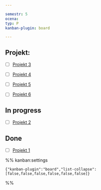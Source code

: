 ```yaml
---

semestr: 5
ocena: 
typ: P
kanban-plugin: board

---
```


## Projekt:

- [ ] [Projekt 3](/Notatki/Semestr%205/Bazy%20danych%202/Projekt/Projekt%203/Projekt%203.md)
- [ ] [Projekt 4](/Notatki/Semestr%205/Bazy%20danych%202/Projekt/Projekt%204/Projekt%204.md)
- [ ] [Projekt 5](/Notatki/Semestr%205/Bazy%20danych%202/Projekt/Projekt%205/Projekt%205.md)
- [ ] [Projekt 6](/Notatki/Semestr%205/Bazy%20danych%202/Projekt/Projekt%206/Projekt%206.md)


## In progress

- [ ] [Projekt 2](/Notatki/Semestr%205/Bazy%20danych%202/Projekt/Projekt%202/Projekt%202.md)


## Done

- [ ] [Projekt 1](/Notatki/Semestr%205/Bazy%20danych%202/Projekt/Projekt%201/Projekt%201.md)




%% kanban:settings
```
{"kanban-plugin":"board","list-collapse":[false,false,false,false,false,false]}
```
%%